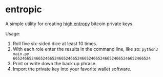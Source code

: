 entropic
========

A simple utility for creating [high entropy](http://www.contravex.com/2014/03/14/on-making-high-entropy-bitcoin-paper-wallets/) bitcoin private keys.

Usage:

1. Roll five six-sided dice at least 10 times.
2. With each role enter the results in the command line, like so: <code>python3 main.py 665246652466524665246652466524665246652466524665246652466524</code>
3. Print or write down the back up phrase.
4. Import the private key into your favorite wallet software.
